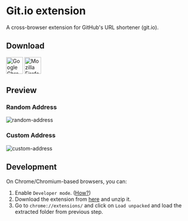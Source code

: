 # Git.io extension
A cross-browser extension for GitHub's URL shortener (git.io).
## Download
<a href="https://chrome.google.com/webstore/detail/gitio/klipmjlpckhkjiipblhpaefnaakiccel"><img src="https://user-images.githubusercontent.com/20593549/109499549-4aa09900-7aaa-11eb-9a08-606576d9b18a.png" alt="Google Chrome" width="45"/></a>
<a href="https://addons.mozilla.org/en-GB/firefox/addon/git-io/"><img src="https://user-images.githubusercontent.com/20593549/109499665-71f76600-7aaa-11eb-96a7-caa03382d615.png" alt="Mozilla Firefox" width="45" /></a>

## Preview
### Random Address
![random-address](https://user-images.githubusercontent.com/20593549/109649199-d2e97180-7b70-11eb-977f-aa917dffee03.gif)
### Custom Address
![custom-address](https://user-images.githubusercontent.com/20593549/109649187-ce24bd80-7b70-11eb-8143-6d4ecd9c5108.gif)

## Development
On Chrome/Chromium-based browsers, you can:
1. Enable `Developer mode`. ([How?](https://developer.chrome.com/docs/extensions/mv2/faq/#faq-dev-01))
2. Download the extension from [here](https://github.com/mahdyar/git.io-extension/archive/main.zip) and unzip it.
3. Go to `chrome://extensions/` and click on `Load unpacked` and load the extracted folder from previous step.